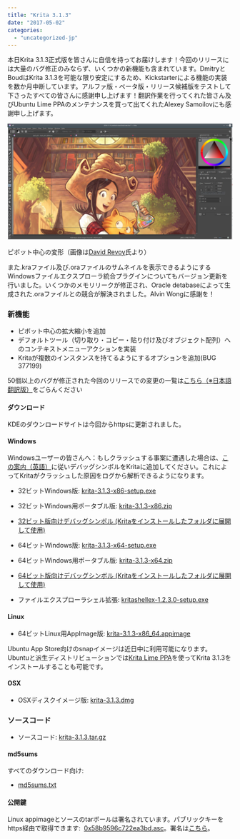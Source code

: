 ```yaml
---
title: "Krita 3.1.3"
date: "2017-05-02"
categories: 
  - "uncategorized-jp"
---
```


本日Krita 3.1.3正式版を皆さんに自信を持ってお届けします！今回のリリースには大量のバグ修正のみならず、いくつかの新機能も含まれています。DmitryとBoudはKrita 3.1.3を可能な限り安定にするため、Kickstarterによる機能の実装を数か月中断しています。アルファ版・ベータ版・リリース候補版をテストして下さったすべての皆さんに感謝申し上げます！翻訳作業を行ってくれた皆さん及びUbuntu Lime PPAのメンテナンスを買って出てくれたAlexey Samoilovにも感謝申し上げます。

[![Transform around Pivot](images/pivot-1024x527.png)](https://krita.org/wp-content/uploads/2017/05/pivot.png)

ピボット中心の変形（画像は[David Revoy](https://peppercarrot.com)氏より）

また.kraファイル及び.oraファイルのサムネイルを表示できるようにするWindowsファイルエクスプローラ統合プラグインについてもバージョン更新を行いました。いくつかのメモリリークが修正され、Oracle detabaseによって生成された.oraファイルとの競合が解決されました。Alvin Wongに感謝を！

### 新機能

- ピボット中心の拡大縮小を追加
- デフォルトツール（切り取り・コピー・貼り付け及びオブジェクト配列）へのコンテキストメニューアクションを実装
- Kritaが複数のインスタンスを持てるようにするオプションを追加(BUG 377199)

50個以上のバグが修正された今回のリリースでの変更の一覧は[こちら（※日本語翻訳版）](https://krita.org/jp/release-notes-for-3-1-3-jp/)をごらんください

#### ダウンロード

KDEのダウンロードサイトは今回からhttpsに更新されました。

#### Windows

Windowsユーザーの皆さんへ：もしクラッシュする事案に遭遇した場合は、[この案内（英語）](https://docs.krita.org/Dr._Mingw_debugger)に従いデバッグシンボルをKritaに追加してください。これによってKritaがクラッシュした原因をログから解析できるようになります。

- 32ビットWindows版: [krita-3.1.3-x86-setup.exe](https://download.kde.org/stable/krita/3.1.3/krita-3.1.3-x86-setup.exe)
- 32ビットWindows用ポータブル版: [krita-3.1.3-x86.zip](https://download.kde.org/stable/krita/3.1.3/krita-3.1.3-x86.zip)
- [32ビット版向けデバッグシンボル (Kritaをインストールしたフォルダに展開して使用)](https://download.kde.org/stable/krita/3.1.3/krita-3.1.3-x86-dbg.zip)

- 64ビットWindows版: [krita-3.1.3-x64-setup.exe](https://download.kde.org/stable/krita/3.1.3/krita-3.1.3-x64-setup.exe)
- 64ビットWindows用ポータブル版: [krita-3.1.3-x64.zip](https://download.kde.org/stable/krita/3.1.3/krita-3.1.3-x64.zip)
- [64ビット版向けデバッグシンボル (Kritaをインストールしたフォルダに展開して使用)](https://download.kde.org/stable/krita/3.1.3/krita-3.1.3-x64-dbg.zip)

- ファイルエクスプローラシェル拡張: [kritashellex-1.2.3.0-setup.exe](https://download.kde.org/stable/krita/kritashellex-1.2.3.0-setup.exe)

#### Linux

- 64ビットLinux用AppImage版: [krita-3.1.3-x86\_64.appimage](https://download.kde.org/stable/krita/3.1.3/krita-3.1.3-x86_64.appimage)

Ubuntu App Store向けのsnapイメージは近日中に利用可能になります。 Ubuntuと派生ディストリビューションでは[Krita Lime PPA](https://launchpad.net/~kritalime/+archive/ubuntu/ppa)を使ってKrita 3.1.3をインストールすることも可能です。

#### OSX

- OSXディスクイメージ版: [krita-3.1.3.dmg](https://download.kde.org/stable/krita/3.1.3/krita-3.1.3.dmg)

### ソースコード

- ソースコード: [krita-3.1.3.tar.gz](https://download.kde.org/stable/krita/3.1.3/krita-3.1.3.tar.gz)

#### md5sums

すべてのダウンロード向け:

- [md5sums.txt](https://download.kde.org/stable/krita/3.1.3/md5sums.txt)

#### 公開鍵

Linux appimageとソースのtarボールは署名されています。パブリックキーをhttps経由で取得できます:  [0x58b9596c722ea3bd.asc](https://share.kde.org/index.php/s/fJ99V5mZvuyD0z8)。署名は[こちら](http://download.kde.org/stable/krita/3.1.3/)。
